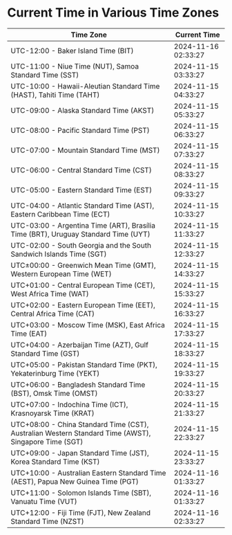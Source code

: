 # Current Time in Various Time Zones

| Time Zone | Current Time |
|-----------|--------------|
| UTC-12:00 - Baker Island Time (BIT) | 2024-11-16 02:33:27 |
| UTC-11:00 - Niue Time (NUT), Samoa Standard Time (SST) | 2024-11-15 03:33:27 |
| UTC-10:00 - Hawaii-Aleutian Standard Time (HAST), Tahiti Time (TAHT) | 2024-11-15 04:33:27 |
| UTC-09:00 - Alaska Standard Time (AKST) | 2024-11-15 05:33:27 |
| UTC-08:00 - Pacific Standard Time (PST) | 2024-11-15 06:33:27 |
| UTC-07:00 - Mountain Standard Time (MST) | 2024-11-15 07:33:27 |
| UTC-06:00 - Central Standard Time (CST) | 2024-11-15 08:33:27 |
| UTC-05:00 - Eastern Standard Time (EST) | 2024-11-15 09:33:27 |
| UTC-04:00 - Atlantic Standard Time (AST), Eastern Caribbean Time (ECT) | 2024-11-15 10:33:27 |
| UTC-03:00 - Argentina Time (ART), Brasília Time (BRT), Uruguay Standard Time (UYT) | 2024-11-15 11:33:27 |
| UTC-02:00 - South Georgia and the South Sandwich Islands Time (SGT) | 2024-11-15 12:33:27 |
| UTC±00:00 - Greenwich Mean Time (GMT), Western European Time (WET) | 2024-11-15 14:33:27 |
| UTC+01:00 - Central European Time (CET), West Africa Time (WAT) | 2024-11-15 15:33:27 |
| UTC+02:00 - Eastern European Time (EET), Central Africa Time (CAT) | 2024-11-15 16:33:27 |
| UTC+03:00 - Moscow Time (MSK), East Africa Time (EAT) | 2024-11-15 17:33:27 |
| UTC+04:00 - Azerbaijan Time (AZT), Gulf Standard Time (GST) | 2024-11-15 18:33:27 |
| UTC+05:00 - Pakistan Standard Time (PKT), Yekaterinburg Time (YEKT) | 2024-11-15 19:33:27 |
| UTC+06:00 - Bangladesh Standard Time (BST), Omsk Time (OMST) | 2024-11-15 20:33:27 |
| UTC+07:00 - Indochina Time (ICT), Krasnoyarsk Time (KRAT) | 2024-11-15 21:33:27 |
| UTC+08:00 - China Standard Time (CST), Australian Western Standard Time (AWST), Singapore Time (SGT) | 2024-11-15 22:33:27 |
| UTC+09:00 - Japan Standard Time (JST), Korea Standard Time (KST) | 2024-11-15 23:33:27 |
| UTC+10:00 - Australian Eastern Standard Time (AEST), Papua New Guinea Time (PGT) | 2024-11-16 01:33:27 |
| UTC+11:00 - Solomon Islands Time (SBT), Vanuatu Time (VUT) | 2024-11-16 01:33:27 |
| UTC+12:00 - Fiji Time (FJT), New Zealand Standard Time (NZST) | 2024-11-16 02:33:27 |
